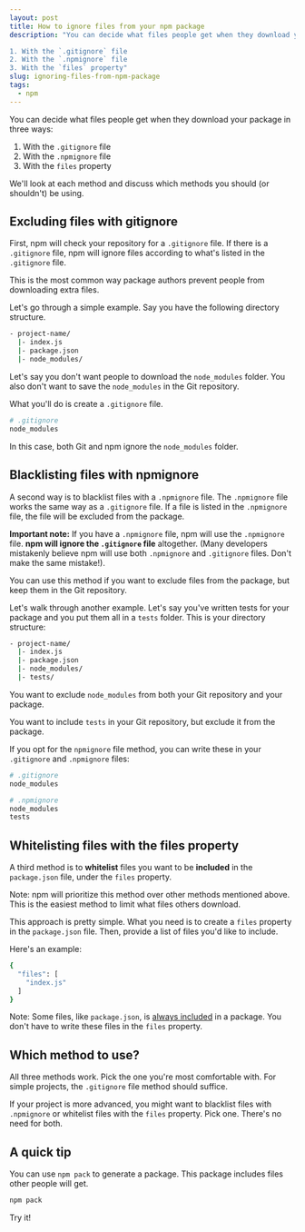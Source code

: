 ```yaml
---
layout: post
title: How to ignore files from your npm package 
description: "You can decide what files people get when they download your package in three ways: 

1. With the `.gitignore` file
2. With the `.npmignore` file 
3. With the `files` property"
slug: ignoring-files-from-npm-package
tags:
  - npm
---
```


You can decide what files people get when they download your package in three ways: 

1. With the `.gitignore` file
2. With the `.npmignore` file 
3. With the `files` property

We'll look at each method and discuss which methods you should (or shouldn't) be using. 

## Excluding files with gitignore 

First, npm will check your repository for a `.gitignore` file. If there is a `.gitignore` file, npm will ignore files according to what's listed in the `.gitignore` file. 

This is the most common way package authors prevent people from downloading extra files. 

Let's go through a simple example. Say you have the following directory structure. 

```bash
- project-name/
  |- index.js 
  |- package.json
  |- node_modules/
```

Let's say you don't want people to download the `node_modules` folder. You also don't want to save the `node_modules` in the Git repository. 

What you'll do is create a `.gitignore` file. 

```bash
# .gitignore 
node_modules 
```

In this case, both Git and npm ignore the `node_modules` folder. 

## Blacklisting files with npmignore 

A second way is to blacklist files with a `.npmignore` file. The `.npmignore` file works the same way as a `.gitignore` file. If a file is listed in the `.npmignore` file, the file will be excluded from the package. 

**Important note:** If you have a `.npmignore` file, npm will use the `.npmignore` file. **npm will ignore the `.gitignore` file** altogether. (Many developers mistakenly believe npm will use both `.npmignore` and `.gitignore` files. Don't make the same mistake!). 

You can use this method if you want to exclude files from the package, but keep them in the Git repository. 

Let's walk through another example. Let's say you've written tests for your package and you put them all in a `tests` folder.  This is your directory structure: 

```bash
- project-name/
  |- index.js 
  |- package.json
  |- node_modules/
  |- tests/
```

You want to exclude `node_modules` from both your Git repository and your package. 

You want to include `tests` in your Git repository, but exclude it from the package. 

If you opt for the `npmignore` file method, you can write these in your `.gitignore` and `.npmignore` files: 

```bash
# .gitignore 
node_modules
```

```bash
# .npmignore
node_modules
tests
```

## Whitelisting files with the files property 

A third method is to **whitelist** files you want to be **included** in the `package.json` file, under the `files` property. 

Note: npm will prioritize this method over other methods mentioned above. This is the easiest method to limit what files others download. 

This approach is pretty simple. What you need is to create a `files` property in the `package.json` file. Then, provide a list of files you'd like to include. 

Here's an example: 

```bash
{
  "files": [
    "index.js"
  ]
}
```

Note: Some files, like `package.json`, is [always included][1] in a package. You don't have to write these files in the `files` property. 

## Which method to use? 

All three methods work. Pick the one you're most comfortable with. For simple projects, the `.gitignore` file method should suffice. 

If your project is more advanced, you might want to blacklist files with `.npmignore` or whitelist files with the `files` property. Pick one. There's no need for both. 

## A quick tip

You can use `npm pack` to generate a package. This package includes files other people will get. 

```bash
npm pack
```

Try it!

[1]:	https://docs.npmjs.com/files/package.json